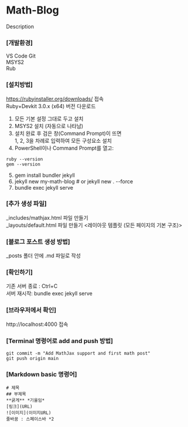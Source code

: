 # Math-Blog
Description  
  
### [개발환경]   
VS Code 
Git  
MSYS2  
Rub  

### [설치방법]
https://rubyinstaller.org/downloads/ 접속  
Ruby+Devkit 3.0.x (x64) 버전 다운로드  
1. 모든 기본 설정 그대로 두고 설치  
2. MSYS2 설치 (자동으로 나타남)  
3. 설치 완료 후 검은 창(Command Prompt)이 뜨면  
 1, 2, 3을 차례로 입력하여 모든 구성요소 설치  
4. PowerShell이나 Command Prompt를 열고:  
```
ruby --version  
gem --version  
```
5. gem install bundler jekyll  
6. jekyll new my-math-blog # or jekyll new . --force   
7. bundle exec jekyll serve  

### [추가 생성 파일]  
_includes/mathjax.html 파일 만들기 <??>  
_layouts/default.html 파일 만들기 <레이아웃 템플릿 (모든 페이지의 기본 구조)>  

### [블로그 포스트 생성 방법]  
_posts 폴더 안에 .md 파일로 작성  

### [확인하기]  
기존 서버 종료 : Ctrl+C   
서버 재시작: bundle exec jekyll serve  

### [브라우저에서 확인]  
http://localhost:4000 접속  
  
### [Terminal 명령어로 add and push 방법]  
```git add .
git commit -m "Add MathJax support and first math post"
git push origin main
```
### [Markdown basic 명령어]
```
# 제목
## 부제목
**굵게** *기울임*
[링크](URL)
![이미지](이미지URL)
줄바꿈 : 스페이스바 *2
```

